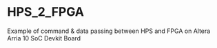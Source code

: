 # HPS_2_FPGA
Example of command &amp; data passing between HPS and FPGA on Altera Arria 10 SoC Devkit Board
